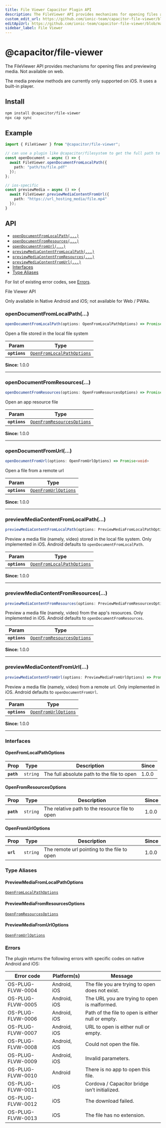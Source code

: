 ```yaml
---
title: File Viewer Capacitor Plugin API
description: The FileViewer API provides mechanisms for opening files and previewing media. Not available on web.
custom_edit_url: https://github.com/ionic-team/capacitor-file-viewer/blob/main/packages/capacitor-plugin/README.md
editApiUrl: https://github.com/ionic-team/capacitor-file-viewer/blob/main/packages/capacitor-plugin/src/definitions.ts
sidebar_label: File Viewer
---
```


# @capacitor/file-viewer

The FileViewer API provides mechanisms for opening files and previewing media. Not available on web.

The media preview methods are currently only supported on iOS. It uses a built-in player.

## Install

```bash
npm install @capacitor/file-viewer
npx cap sync
```

## Example

```typescript
import { FileViewer } from "@capacitor/file-viewer";

// can use a plugin like @capacitor/filesystem to get the full path to the file
const openDocument = async () => {
  await FileViewer.openDocumentFromLocalPath({
    path: "path/to/file.pdf"
  });
};

// ios-specific
const previewMedia = async () => {
  await FileViewer.previewMediaContentFromUrl({
    path: "https://url_hosting_media/file.mp4"
  });
}
```

## API

<docgen-index>

* [`openDocumentFromLocalPath(...)`](#opendocumentfromlocalpath)
* [`openDocumentFromResources(...)`](#opendocumentfromresources)
* [`openDocumentFromUrl(...)`](#opendocumentfromurl)
* [`previewMediaContentFromLocalPath(...)`](#previewmediacontentfromlocalpath)
* [`previewMediaContentFromResources(...)`](#previewmediacontentfromresources)
* [`previewMediaContentFromUrl(...)`](#previewmediacontentfromurl)
* [Interfaces](#interfaces)
* [Type Aliases](#type-aliases)

</docgen-index>

For list of existing error codes, see [Errors](#errors).

<docgen-api>
<!--Update the source file JSDoc comments and rerun docgen to update the docs below-->

File Viewer API

Only available in Native Android and iOS; not available for Web / PWAs.

### openDocumentFromLocalPath(...)

```typescript
openDocumentFromLocalPath(options: OpenFromLocalPathOptions) => Promise<void>
```

Open a file stored in the local file system

| Param         | Type                                                                          |
| ------------- | ----------------------------------------------------------------------------- |
| **`options`** | <code><a href="#openfromlocalpathoptions">OpenFromLocalPathOptions</a></code> |

**Since:** 1.0.0

--------------------


### openDocumentFromResources(...)

```typescript
openDocumentFromResources(options: OpenFromResourcesOptions) => Promise<void>
```

Open an app resource file

| Param         | Type                                                                          |
| ------------- | ----------------------------------------------------------------------------- |
| **`options`** | <code><a href="#openfromresourcesoptions">OpenFromResourcesOptions</a></code> |

**Since:** 1.0.0

--------------------


### openDocumentFromUrl(...)

```typescript
openDocumentFromUrl(options: OpenFromUrlOptions) => Promise<void>
```

Open a file from a remote url

| Param         | Type                                                              |
| ------------- | ----------------------------------------------------------------- |
| **`options`** | <code><a href="#openfromurloptions">OpenFromUrlOptions</a></code> |

**Since:** 1.0.0

--------------------


### previewMediaContentFromLocalPath(...)

```typescript
previewMediaContentFromLocalPath(options: PreviewMediaFromLocalPathOptions) => Promise<void>
```

Preview a media file (namely, video) stored in the local file system.
Only implemented in iOS. Android defaults to `openDocumentFromLocalPath`.

| Param         | Type                                                                          |
| ------------- | ----------------------------------------------------------------------------- |
| **`options`** | <code><a href="#openfromlocalpathoptions">OpenFromLocalPathOptions</a></code> |

**Since:** 1.0.0

--------------------


### previewMediaContentFromResources(...)

```typescript
previewMediaContentFromResources(options: PreviewMediaFromResourcesOptions) => Promise<void>
```

Preview a media file (namely, video) from the app's resources.
Only implemented in iOS. Android defaults to `openDocumentFromResources`.

| Param         | Type                                                                          |
| ------------- | ----------------------------------------------------------------------------- |
| **`options`** | <code><a href="#openfromresourcesoptions">OpenFromResourcesOptions</a></code> |

**Since:** 1.0.0

--------------------


### previewMediaContentFromUrl(...)

```typescript
previewMediaContentFromUrl(options: PreviewMediaFromUrlOptions) => Promise<void>
```

Preview a media file (namely, video) from a remote url.
Only implemented in iOS. Android defaults to `openDocumentFromUrl`.

| Param         | Type                                                              |
| ------------- | ----------------------------------------------------------------- |
| **`options`** | <code><a href="#openfromurloptions">OpenFromUrlOptions</a></code> |

**Since:** 1.0.0

--------------------


### Interfaces


#### OpenFromLocalPathOptions

| Prop       | Type                | Description                                | Since |
| ---------- | ------------------- | ------------------------------------------ | ----- |
| **`path`** | <code>string</code> | The full absolute path to the file to open | 1.0.0 |


#### OpenFromResourcesOptions

| Prop       | Type                | Description                                    | Since |
| ---------- | ------------------- | ---------------------------------------------- | ----- |
| **`path`** | <code>string</code> | The relative path to the resource file to open | 1.0.0 |


#### OpenFromUrlOptions

| Prop      | Type                | Description                                 | Since |
| --------- | ------------------- | ------------------------------------------- | ----- |
| **`url`** | <code>string</code> | The remote url pointing to the file to open | 1.0.0 |


### Type Aliases


#### PreviewMediaFromLocalPathOptions

<code><a href="#openfromlocalpathoptions">OpenFromLocalPathOptions</a></code>


#### PreviewMediaFromResourcesOptions

<code><a href="#openfromresourcesoptions">OpenFromResourcesOptions</a></code>


#### PreviewMediaFromUrlOptions

<code><a href="#openfromurloptions">OpenFromUrlOptions</a></code>

</docgen-api>

### Errors

The plugin returns the following errors with specific codes on native Android and iOS:

| Error code        | Platform(s)      | Message                      |
|-------------------|------------------|------------------------------|
| OS-PLUG-FLVW-0004 | Android, iOS     | The file you are trying to open does not exist. |
| OS-PLUG-FLVW-0005 | Android, iOS     | The URL you are trying to open is malformed. |
| OS-PLUG-FLVW-0006 | Android, iOS     | Path of the file to open is either null or empty. |
| OS-PLUG-FLVW-0007 | Android, iOS     | URL to open is either null or empty. |
| OS-PLUG-FLVW-0008 | Android, iOS     | Could not open the file. |
| OS-PLUG-FLVW-0009 | Android, iOS     | Invalid parameters. |
| OS-PLUG-FLVW-0010 | Android          | There is no app to open this file. |
| OS-PLUG-FLVW-0011 | iOS              | Cordova / Capacitor bridge isn’t initialized. |
| OS-PLUG-FLVW-0012 | iOS              | The download failed. |
| OS-PLUG-FLVW-0013 | iOS              | The file has no extension. |